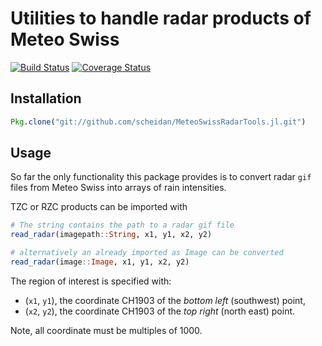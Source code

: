 Utilities to handle radar products of Meteo Swiss
==================================================

[![Build Status](https://travis-ci.org/scheidan/MeteoSwissRadarTools.jl.svg?branch=master)](https://travis-ci.org/scheidan/MeteoSwissRadarTools.jl)
[![Coverage Status](https://img.shields.io/coveralls/scheidan/MeteoSwissRadarTools.jl.svg)](https://coveralls.io/r/scheidan/MeteoSwissRadarTools.jl?branch=master)


Installation
------------

```Julia
Pkg.clone("git://github.com/scheidan/MeteoSwissRadarTools.jl.git")
```


Usage
-----

So far the only functionality this package provides is to convert radar
`gif` files from Meteo Swiss into arrays of rain intensities.

TZC or RZC products can be imported with
```Julia
# The string contains the path to a radar gif file
read_radar(imagepath::String, x1, y1, x2, y2)

# alternatively an already imported as Image can be converted
read_radar(image::Image, x1, y1, x2, y2)
```

The region of interest is specified with:
 - (`x1`, `y1`), the coordinate CH1903 of the *bottom left* (southwest) point,
 - (`x2`, `y2`), the coordinate CH1903 of the *top right* (north east) point.

Note, all coordinate must be multiples of 1000.

